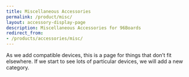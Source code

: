 ```yaml
---
title: Miscellaneous Accessories
permalink: /product/misc/
layout: accessory-display-page
description: Miscellaneous Accessories for 96Boards
redirect_from:
- /products/accessories/misc/
---
```

As we add compatible devices, this is a page for things that don’t fit elsewhere. If we start to see lots of particular devices, we will add a new category.
